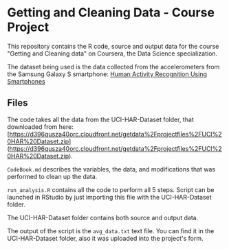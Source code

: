Getting and Cleaning Data - Course Project
==========================================

This repository contains the R code, source and output data for the course "Getting and Cleaning data" on Coursera, the Data Science specialization.

The dataset being used is the data collected from the accelerometers from the Samsung Galaxy S smartphone: [Human Activity Recognition Using Smartphones](http://archive.ics.uci.edu/ml/datasets/Human+Activity+Recognition+Using+Smartphones)

## Files

The code takes all the data from the UCI-HAR-Dataset folder, that downloaded from here: [https://d396qusza40orc.cloudfront.net/getdata%2Fprojectfiles%2FUCI%20HAR%20Dataset.zip] (https://d396qusza40orc.cloudfront.net/getdata%2Fprojectfiles%2FUCI%20HAR%20Dataset.zip).

`CodeBook.md` describes the variables, the data, and modifications that was performed to clean up the data.

`run_analysis.R` contains all the code to perform all 5 steps. Script can be launched in RStudio by just importing this file with the UCI-HAR-Dataset folder.

The UCI-HAR-Dataset folder contains both source and output data.

The output of the script is the `avg_data.txt` text file. You can find it in the UCI-HAR-Dataset folder, also it was uploaded into the project's form.
